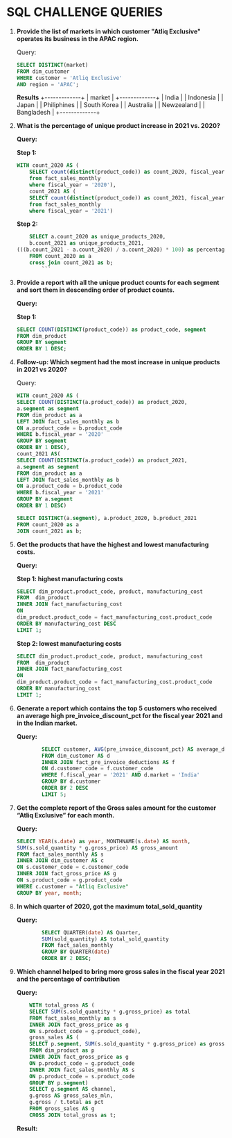 # SQL CHALLENGE QUERIES

1. **Provide the list of markets in which customer "Atliq Exclusive" operates its business in the APAC region.**

    Query:

    ```sql
    SELECT DISTINCT(market)
    FROM dim_customer
    WHERE customer = 'Atliq Exclusive'
    AND region = 'APAC';
    ```

    **Results**
    +-------------+
    | market      |
    +-------------+
    | India       |
    | Indonesia   |
    | Japan       |
    | Philiphines |
    | South Korea |
    | Australia   |
    | Newzealand  |
    | Bangladesh  |
    +-------------+


2. **What is the percentage of unique product increase in 2021 vs. 2020?**

    **Query:**

    **Step 1:**

    ```sql
    WITH count_2020 AS (
        SELECT count(distinct(product_code)) as count_2020, fiscal_year
        from fact_sales_monthly
        where fiscal_year = '2020'),
        count_2021 AS (
        SELECT count(distinct(product_code)) as count_2021, fiscal_year
        from fact_sales_monthly
        where fiscal_year = '2021')
    ```

    **Step 2:**

    ```sql
        SELECT a.count_2020 as unique_products_2020,
        b.count_2021 as unique_products_2021,
    (((b.count_2021 - a.count_2020) / a.count_2020) * 100) as percentage_chg
        FROM count_2020 as a
        cross join count_2021 as b;
            ```

3. **Provide a report with all the unique product counts for each segment and sort them in descending order of product counts.**

    **Query:**

    **Step 1:**

    ```sql
    SELECT COUNT(DISTINCT(product_code)) as product_code, segment
    FROM dim_product 
    GROUP BY segment
    ORDER BY 1 DESC;
    ```

4. **Follow-up: Which segment had the most increase in unique products in 2021 vs 2020?**

    Query:

    ```sql
    WITH count_2020 AS (
    SELECT COUNT(DISTINCT(a.product_code)) as product_2020,
    a.segment as segment
    FROM dim_product as a
    LEFT JOIN fact_sales_monthly as b
    ON a.product_code = b.product_code
    WHERE b.fiscal_year = '2020'
    GROUP BY segment
    ORDER BY 1 DESC),
    count_2021 AS(
    SELECT COUNT(DISTINCT(a.product_code)) as product_2021,
    a.segment as segment
    FROM dim_product as a
    LEFT JOIN fact_sales_monthly as b
    ON a.product_code = b.product_code
    WHERE b.fiscal_year = '2021'
    GROUP BY a.segment
    ORDER BY 1 DESC)

    SELECT DISTINCT(a.segment), a.product_2020, b.product_2021
    FROM count_2020 as a
    JOIN count_2021 as b;
    ```

5. **Get the products that have the highest and lowest manufacturing costs.**

    **Query:**

    **Step 1: highest manufacturing costs**

    ```sql
    SELECT dim_product.product_code, product, manufacturing_cost
    FROM  dim_product
    INNER JOIN fact_manufacturing_cost
    ON 
    dim_product.product_code = fact_manufacturing_cost.product_code
    ORDER BY manufacturing_cost DESC
    LIMIT 1;
    ```

    **Step 2: lowest manufacturing costs**

    ```sql
    SELECT dim_product.product_code, product, manufacturing_cost
    FROM  dim_product
    INNER JOIN fact_manufacturing_cost
    ON 
    dim_product.product_code = fact_manufacturing_cost.product_code
    ORDER BY manufacturing_cost
    LIMIT 1;
    ```

6. **Generate a report which contains the top 5 customers who received an average high pre_invoice_discount_pct for the fiscal year 2021 and in the Indian market.**

    **Query:**

    ```sql
            SELECT customer, AVG(pre_invoice_discount_pct) AS average_discount_percentage
            FROM dim_customer AS d
            INNER JOIN fact_pre_invoice_deductions AS f
            ON d.customer_code = f.customer_code
            WHERE f.fiscal_year = '2021' AND d.market = 'India'
            GROUP BY d.customer
            ORDER BY 2 DESC
            LIMIT 5;
    ```

7. **Get the complete report of the Gross sales amount for the customer “Atliq Exclusive” for each month.**

    **Query:**

    ```sql
    SELECT YEAR(s.date) as year, MONTHNAME(s.date) AS month,
    SUM(s.sold_quantity * g.gross_price) AS gross_amount
    FROM fact_sales_monthly AS s
    INNER JOIN dim_customer AS c
    ON s.customer_code = c.customer_code
    INNER JOIN fact_gross_price AS g
    ON s.product_code = g.product_code
    WHERE c.customer = "Atliq Exclusive"
    GROUP BY year, month;
    ```

8. **In which quarter of 2020, got the maximum total_sold_quantity**

    **Query:**

    ```sql
            SELECT QUARTER(date) AS Quarter, 
            SUM(sold_quantity) AS total_sold_quantity
            FROM fact_sales_monthly
            GROUP BY QUARTER(date)
            ORDER BY 2 DESC;
    ```

9. **Which channel helped to bring more gross sales in the fiscal year 2021 and the percentage of contribution**

    **Query:**

    ```sql
        WITH total_gross AS (
        SELECT SUM(s.sold_quantity * g.gross_price) as total
        FROM fact_sales_monthly as s
        INNER JOIN fact_gross_price as g
        ON s.product_code = g.product_code),
        gross_sales AS (
        SELECT p.segment, SUM(s.sold_quantity * g.gross_price) as gross
        FROM dim_product as p
        INNER JOIN fact_gross_price as g
        ON p.product_code = g.product_code
        INNER JOIN fact_sales_monthly AS s
        ON p.product_code = s.product_code
        GROUP BY p.segment)
        SELECT g.segment AS channel,
        g.gross AS gross_sales_mln,
        g.gross / t.total as pct
        FROM gross_sales AS g
        CROSS JOIN total_gross as t;
    ```

    **Result:**
